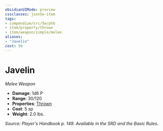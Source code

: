 ```yaml
---
obsidianUIMode: preview
cssclasses: json5e-item
tags:
- compendium/src/5e/phb
- item/property/thrown
- item/weapon/simple/melee
aliases: 
- "Javelin"
cost: 50
---
```

# Javelin
*Melee Weapon*  

- **Damage**: 1d6 P
- **Range**: 30/120
- **Properties**: [Thrown](/compendium/rules/item-properties.md#Thrown)
- **Cost**: 5 sp
- **Weight**: 2.0 lbs.

*Source: Player's Handbook p. 149. Available in the SRD and the Basic Rules.*